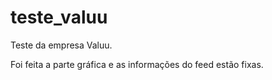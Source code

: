 # teste_valuu

Teste da empresa Valuu.

Foi feita a parte gráfica e as informações do feed estão fixas.
